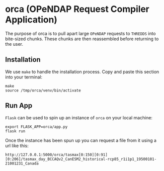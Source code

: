 # orca (OPeNDAP Request Compiler Application)

The purpose of orca is to pull apart large `OPeNDAP` requests to `THREDDS` into bite-sized chunks. These chunks are then reassembled before returning to the user.

## Installation
We use `make` to handle the installation process. Copy and paste this section into your terminal:
```
make
source /tmp/orca/venv/bin/activate
```

## Run App
`Flask` can be used to spin up an instance of `orca` on your local machine:
```
export FLASK_APP=orca/app.py
flask run
```
Once the instance has been spun up you can request a file from it using a url like this:
```
http://127.0.0.1:5000/orca/tasmax[0:150][0:91][0:206]/tasmax_day_BCCAQv2_CanESM2_historical-rcp85_r1i1p1_19500101-21001231_Canada
```
